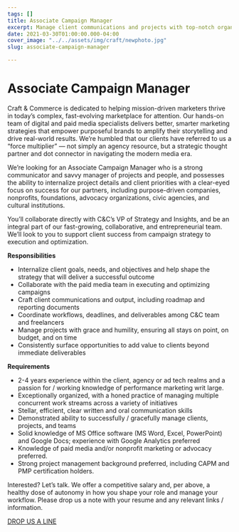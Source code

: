 ```yaml
---
tags: []
title: Associate Campaign Manager
excerpt: Manage client communications and projects with top-notch organizational skills.
date: 2021-03-30T01:00:00.000-04:00
cover_image: "../../assets/img/craft/newphoto.jpg"
slug: associate-campaign-manager

---
```

##### 

# **Associate Campaign Manager**

Craft & Commerce is dedicated to helping mission-driven marketers thrive in today’s complex, fast-evolving marketplace for attention. Our hands-on team of digital and paid media specialists delivers better, smarter marketing strategies that empower purposeful brands to amplify their storytelling and drive real-world results. We’re humbled that our clients have referred to us a “force multiplier” — not simply an agency resource, but a strategic thought partner and dot connector in navigating the modern media era.

We’re looking for an Associate Campaign Manager who is a strong communicator and savvy manager of projects and people, and possesses the ability to internalize project details and client priorities with a clear-eyed focus on success for our partners, including purpose-driven companies, nonprofits, foundations, advocacy organizations, civic agencies, and cultural institutions.

You’ll collaborate directly with C&C’s VP of Strategy and Insights, and be an integral part of our fast-growing, collaborative, and entrepreneurial team. We’ll look to you to support client success from campaign strategy to execution and optimization.

**Responsibilities**

* Internalize client goals, needs, and objectives and help shape the strategy that will deliver a successful outcome
* Collaborate with the paid media team in executing and optimizing campaigns
* Craft client communications and output, including roadmap and reporting documents
* Coordinate workflows, deadlines, and deliverables among C&C team and freelancers
* Manage projects with grace and humility, ensuring all stays on point, on budget, and on time
* Consistently surface opportunities to add value to clients beyond immediate deliverables

**Requirements**

* 2-4 years experience within the client, agency or ad tech realms and a passion for / working knowledge of performance marketing writ large.
* Exceptionally organized, with a honed practice of managing multiple concurrent work streams across a variety of initiatives
* Stellar, efficient, clear written and oral communication skills
* Demonstrated ability to successfully / gracefully manage clients, projects, and teams
* Solid knowledge of MS Office software (MS Word, Excel, PowerPoint) and Google Docs; experience with Google Analytics preferred
* Knowledge of paid media and/or nonprofit marketing or advocacy preferred.
* Strong project management background preferred, including CAPM and PMP certification holders.

Interested? Let’s talk. We offer a competitive salary and, per above, a healthy dose of autonomy in how you shape your role and manage your workflow. Please drop us a note with your resume and any relevant links / information.

[DROP US A LINE](mailto:karen@craftand.com "email")